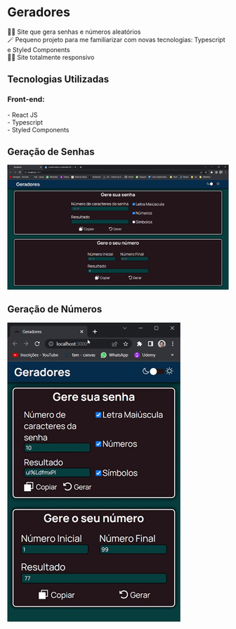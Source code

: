 <h1>Geradores</h1>
👨‍💻 Site que gera senhas e números aleatórios <br>
🪄 Pequeno projeto para me familiarizar com novas tecnologias: Typescript e Styled Components<br>
🤏🏽 Site totalmente responsivo

<h2>Tecnologias Utilizadas</h2>
    <h3>Front-end:</h3>
    - React JS <br>
    - Typescript <br>
    - Styled Components <br>
    
<h2>Geração de Senhas</h2>  
<img src ="for_readme/desktop.gif">

<h2>Geração de Números</h2>  
<img src ="for_readme/mobile.gif">
